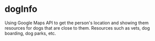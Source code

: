 # dogInfo

Using Google Maps API to get the person's location and showing them resources for dogs that are close to them.  Resources such as vets,
dog boarding, dog parks, etc.
